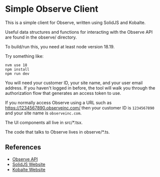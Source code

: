 # Simple Observe Client

This is a simple client for Observe, written using SolidJS and Kobalte.

Useful data structures and functions for interacting with the Observe API are found in the observe/ directory.

To build/run this, you need at least node version 18.19.

Try something like:

```
nvm use 18
npm install
npm run dev
```

You will need your customer ID, your site name, and your user email address. If you haven't logged in before, the tool will walk you through the authorization flow that generates an access token to use.

If you normally access Observe using a URL such as https://1234567890.observeinc.com/ then your customer ID is `1234567890` and your site name is `observeinc.com`.

The UI components all live in src/*.tsx.

The code that talks to Observe lives in observe/*.ts.

## References

  * [Observe API](https://developer.observeinc.com/)
  * [SolidJS Website](https://solidjs.com/)
  * [Kobalte Website](https://kobalte.dev/)
